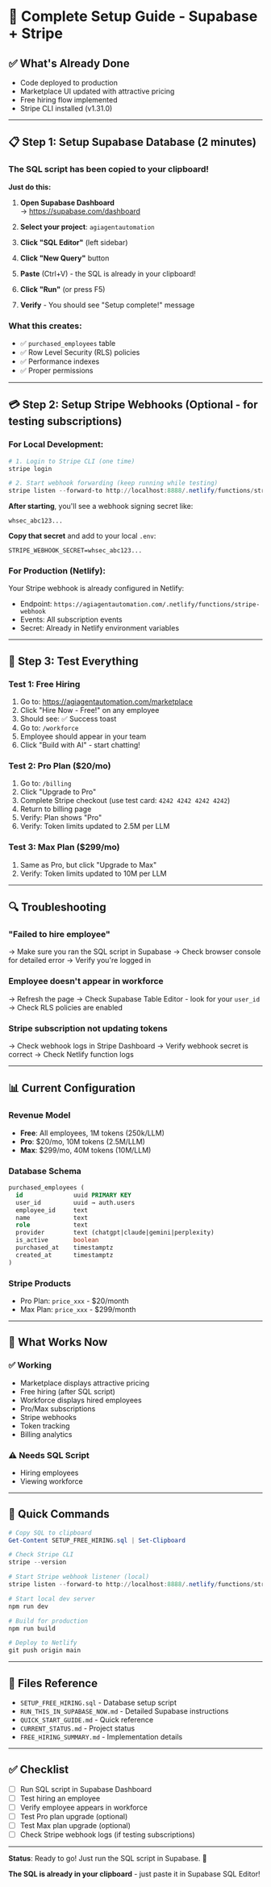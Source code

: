 # 🚀 Complete Setup Guide - Supabase + Stripe

## ✅ What's Already Done
- Code deployed to production
- Marketplace UI updated with attractive pricing
- Free hiring flow implemented
- Stripe CLI installed (v1.31.0)

---

## 📋 Step 1: Setup Supabase Database (2 minutes)

### The SQL script has been copied to your clipboard!

**Just do this:**

1. **Open Supabase Dashboard**  
   → https://supabase.com/dashboard

2. **Select your project**: `agiagentautomation`

3. **Click "SQL Editor"** (left sidebar)

4. **Click "New Query"** button

5. **Paste** (Ctrl+V) - the SQL is already in your clipboard!

6. **Click "Run"** (or press F5)

7. **Verify** - You should see "Setup complete!" message

### What this creates:
- ✅ `purchased_employees` table
- ✅ Row Level Security (RLS) policies
- ✅ Performance indexes
- ✅ Proper permissions

---

## 💳 Step 2: Setup Stripe Webhooks (Optional - for testing subscriptions)

### For Local Development:

```powershell
# 1. Login to Stripe CLI (one time)
stripe login

# 2. Start webhook forwarding (keep running while testing)
stripe listen --forward-to http://localhost:8888/.netlify/functions/stripe-webhook
```

**After starting**, you'll see a webhook signing secret like:
```
whsec_abc123...
```

**Copy that secret** and add to your local `.env`:
```env
STRIPE_WEBHOOK_SECRET=whsec_abc123...
```

### For Production (Netlify):

Your Stripe webhook is already configured in Netlify:
- Endpoint: `https://agiagentautomation.com/.netlify/functions/stripe-webhook`
- Events: All subscription events
- Secret: Already in Netlify environment variables

---

## 🧪 Step 3: Test Everything

### Test 1: Free Hiring
1. Go to: https://agiagentautomation.com/marketplace
2. Click "Hire Now - Free!" on any employee
3. Should see: ✅ Success toast
4. Go to: `/workforce`
5. Employee should appear in your team
6. Click "Build with AI" - start chatting!

### Test 2: Pro Plan ($20/mo)
1. Go to: `/billing`
2. Click "Upgrade to Pro"
3. Complete Stripe checkout (use test card: `4242 4242 4242 4242`)
4. Return to billing page
5. Verify: Plan shows "Pro"
6. Verify: Token limits updated to 2.5M per LLM

### Test 3: Max Plan ($299/mo)
1. Same as Pro, but click "Upgrade to Max"
2. Verify: Token limits updated to 10M per LLM

---

## 🔍 Troubleshooting

### "Failed to hire employee"
→ Make sure you ran the SQL script in Supabase
→ Check browser console for detailed error
→ Verify you're logged in

### Employee doesn't appear in workforce
→ Refresh the page
→ Check Supabase Table Editor - look for your `user_id`
→ Check RLS policies are enabled

### Stripe subscription not updating tokens
→ Check webhook logs in Stripe Dashboard
→ Verify webhook secret is correct
→ Check Netlify function logs

---

## 📊 Current Configuration

### Revenue Model
- **Free**: All employees, 1M tokens (250k/LLM)
- **Pro**: $20/mo, 10M tokens (2.5M/LLM)
- **Max**: $299/mo, 40M tokens (10M/LLM)

### Database Schema
```sql
purchased_employees (
  id              uuid PRIMARY KEY
  user_id         uuid → auth.users
  employee_id     text
  name            text
  role            text
  provider        text (chatgpt|claude|gemini|perplexity)
  is_active       boolean
  purchased_at    timestamptz
  created_at      timestamptz
)
```

### Stripe Products
- Pro Plan: `price_xxx` - $20/month
- Max Plan: `price_xxx` - $299/month

---

## 🎯 What Works Now

### ✅ Working
- Marketplace displays attractive pricing
- Free hiring (after SQL script)
- Workforce displays hired employees
- Pro/Max subscriptions
- Stripe webhooks
- Token tracking
- Billing analytics

### ⚠️ Needs SQL Script
- Hiring employees
- Viewing workforce

---

## 🚀 Quick Commands

```powershell
# Copy SQL to clipboard
Get-Content SETUP_FREE_HIRING.sql | Set-Clipboard

# Check Stripe CLI
stripe --version

# Start Stripe webhook listener (local)
stripe listen --forward-to http://localhost:8888/.netlify/functions/stripe-webhook

# Start local dev server
npm run dev

# Build for production
npm run build

# Deploy to Netlify
git push origin main
```

---

## 📝 Files Reference

- `SETUP_FREE_HIRING.sql` - Database setup script
- `RUN_THIS_IN_SUPABASE_NOW.md` - Detailed Supabase instructions
- `QUICK_START_GUIDE.md` - Quick reference
- `CURRENT_STATUS.md` - Project status
- `FREE_HIRING_SUMMARY.md` - Implementation details

---

## ✅ Checklist

- [ ] Run SQL script in Supabase Dashboard
- [ ] Test hiring an employee
- [ ] Verify employee appears in workforce  
- [ ] Test Pro plan upgrade (optional)
- [ ] Test Max plan upgrade (optional)
- [ ] Check Stripe webhook logs (if testing subscriptions)

---

**Status**: Ready to go! Just run the SQL script in Supabase. 🎉

**The SQL is already in your clipboard** - just paste it in Supabase SQL Editor!

